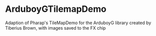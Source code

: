 # ArduboyGTilemapDemo
Adaption of Pharap's TileMapDemo for the ArduboyG library created by Tiberius Brown, with images saved to the FX chip

